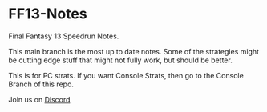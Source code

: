 # FF13-Notes
Final Fantasy 13 Speedrun Notes.

This main branch is the most up to date notes. Some of the strategies might be cutting edge stuff that might not fully work, but should be better.

This is for PC strats. If you want Console Strats, then go to the Console Branch of this repo.

Join us on [Discord](https://discord.gg/0ysmzR388Af6Ci0v)
